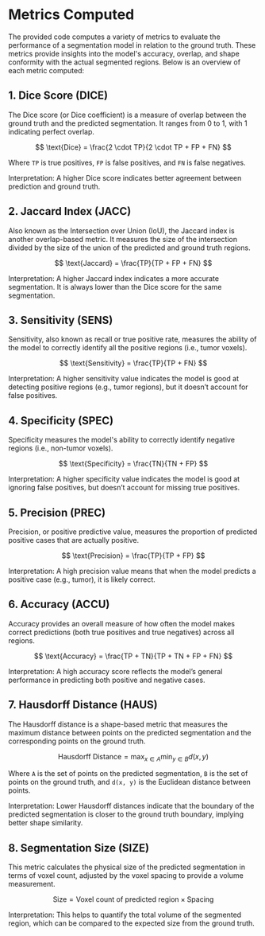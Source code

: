 [//]: # (::: src.metric_extractor)

# Metrics Computed

The provided code computes a variety of metrics to evaluate the performance of a segmentation model in relation to the 
ground truth. These metrics provide insights into the model's accuracy, overlap, and shape conformity with the actual 
segmented regions. Below is an overview of each metric computed:

## 1. Dice Score (DICE)

The Dice score (or Dice coefficient) is a measure of overlap between the ground truth and the predicted segmentation. It ranges from 0 to 1, with 1 indicating perfect overlap.

$$ \text{Dice} = \frac{2 \cdot TP}{2 \cdot TP + FP + FN} $$

Where `TP` is true positives, `FP` is false positives, and `FN` is false negatives.

Interpretation: A higher Dice score indicates better agreement between prediction and ground truth.

## 2. Jaccard Index (JACC)

Also known as the Intersection over Union (IoU), the Jaccard index is another overlap-based metric. It measures the 
size of the intersection divided by the size of the union of the predicted and ground truth regions.

$$ \text{Jaccard} = \frac{TP}{TP + FP + FN} $$ 

Interpretation: A higher Jaccard index indicates a more accurate segmentation. It is always lower than the Dice score 
for the same segmentation.

## 3. Sensitivity (SENS)

Sensitivity, also known as recall or true positive rate, measures the ability of the model to correctly identify all 
the positive regions (i.e., tumor voxels).

$$ \text{Sensitivity} = \frac{TP}{TP + FN} $$

Interpretation: A higher sensitivity value indicates the model is good at detecting positive regions (e.g., tumor 
regions), but it doesn’t account for false positives.

## 4. Specificity (SPEC)

Specificity measures the model's ability to correctly identify negative regions (i.e., non-tumor voxels).

$$ \text{Specificity} = \frac{TN}{TN + FP} $$

Interpretation: A higher specificity value indicates the model is good at ignoring false positives, but doesn’t account
for missing true positives.

## 5. Precision (PREC)

Precision, or positive predictive value, measures the proportion of predicted positive cases that are actually positive.

$$ \text{Precision} = \frac{TP}{TP + FP} $$

Interpretation: A high precision value means that when the model predicts a positive case (e.g., tumor), it is likely 
correct.

## 6. Accuracy (ACCU)

Accuracy provides an overall measure of how often the model makes correct predictions (both true positives and true 
negatives) across all regions.

$$ \text{Accuracy} = \frac{TP + TN}{TP + TN + FP + FN} $$

Interpretation: A high accuracy score reflects the model’s general performance in predicting both positive and negative cases.

## 7. Hausdorff Distance (HAUS)

The Hausdorff distance is a shape-based metric that measures the maximum distance between points on the predicted 
segmentation and the corresponding points on the ground truth.

$$ \text{Hausdorff Distance} = \max_{x \in A} \min_{y \in B} d(x, y) $$

Where `A` is the set of points on the predicted segmentation, `B` is the set of points on the ground truth, and 
`d(x, y)` is the Euclidean distance between points.

Interpretation: Lower Hausdorff distances indicate that the boundary of the predicted segmentation is closer to the ground truth boundary, implying better shape similarity.

## 8. Segmentation Size (SIZE)

This metric calculates the physical size of the predicted segmentation in terms of voxel count, adjusted by the voxel spacing to provide a volume measurement.

$$ \text{Size} = \text{Voxel count of predicted region} \times \text{Spacing} $$

Interpretation: This helps to quantify the total volume of the segmented region, which can be compared to the expected 
size from the ground truth.
